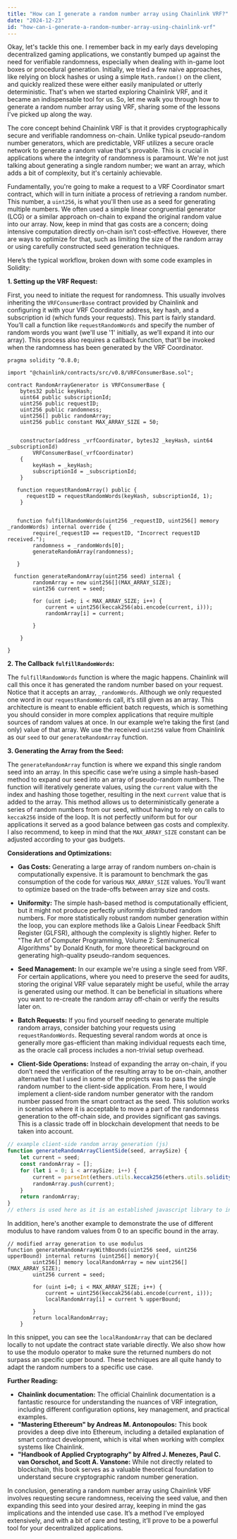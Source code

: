 ```yaml
---
title: "How can I generate a random number array using Chainlink VRF?"
date: "2024-12-23"
id: "how-can-i-generate-a-random-number-array-using-chainlink-vrf"
---
```


Okay, let's tackle this one. I remember back in my early days developing decentralized gaming applications, we constantly bumped up against the need for verifiable randomness, especially when dealing with in-game loot boxes or procedural generation. Initially, we tried a few naive approaches, like relying on block hashes or using a simple `Math.random()` on the client, and quickly realized these were either easily manipulated or utterly deterministic. That's when we started exploring Chainlink VRF, and it became an indispensable tool for us. So, let me walk you through how to generate a random number array using VRF, sharing some of the lessons I've picked up along the way.

The core concept behind Chainlink VRF is that it provides cryptographically secure and verifiable randomness on-chain. Unlike typical pseudo-random number generators, which are predictable, VRF utilizes a secure oracle network to generate a random value that's provable. This is crucial in applications where the integrity of randomness is paramount. We're not just talking about generating a single random number; we want an array, which adds a bit of complexity, but it's certainly achievable.

Fundamentally, you're going to make a request to a VRF Coordinator smart contract, which will in turn initiate a process of retrieving a random number. This number, a `uint256`, is what you'll then use as a seed for generating multiple numbers. We often used a simple linear congruential generator (LCG) or a similar approach on-chain to expand the original random value into our array. Now, keep in mind that gas costs are a concern; doing intensive computation directly on-chain isn’t cost-effective. However, there are ways to optimize for that, such as limiting the size of the random array or using carefully constructed seed generation techniques.

Here’s the typical workflow, broken down with some code examples in Solidity:

**1. Setting up the VRF Request:**

First, you need to initiate the request for randomness. This usually involves inheriting the `VRFConsumerBase` contract provided by Chainlink and configuring it with your VRF Coordinator address, key hash, and a subscription id (which funds your requests). This part is fairly standard. You’ll call a function like `requestRandomWords` and specify the number of random words you want (we'll use '1' initially, as we’ll expand it into our array). This process also requires a callback function, that'll be invoked when the randomness has been generated by the VRF Coordinator.

```solidity
pragma solidity ^0.8.0;

import "@chainlink/contracts/src/v0.8/VRFConsumerBase.sol";

contract RandomArrayGenerator is VRFConsumerBase {
    bytes32 public keyHash;
    uint64 public subscriptionId;
    uint256 public requestID;
    uint256 public randomness;
    uint256[] public randomArray;
    uint256 public constant MAX_ARRAY_SIZE = 50;


    constructor(address _vrfCoordinator, bytes32 _keyHash, uint64 _subscriptionId)
        VRFConsumerBase(_vrfCoordinator)
    {
        keyHash = _keyHash;
        subscriptionId = _subscriptionId;
    }

   function requestRandomArray() public {
      requestID = requestRandomWords(keyHash, subscriptionId, 1);
    }


   function fulfillRandomWords(uint256 _requestID, uint256[] memory _randomWords) internal override {
        require(_requestID == requestID, "Incorrect requestID received.");
        randomness = _randomWords[0];
        generateRandomArray(randomness);

   }

  function generateRandomArray(uint256 seed) internal {
        randomArray = new uint256[](MAX_ARRAY_SIZE);
        uint256 current = seed;

        for (uint i=0; i < MAX_ARRAY_SIZE; i++) {
            current = uint256(keccak256(abi.encode(current, i)));
            randomArray[i] = current;

        }

    }

}
```

**2. The Callback `fulfillRandomWords`:**

The `fulfillRandomWords` function is where the magic happens. Chainlink will call this once it has generated the random number based on your request. Notice that it accepts an array, `_randomWords`. Although we only requested one word in our `requestRandomWords` call, it’s still given as an array. This architecture is meant to enable efficient batch requests, which is something you should consider in more complex applications that require multiple sources of random values at once. In our example we’re taking the first (and only) value of that array. We use the received `uint256` value from Chainlink as our `seed` to our `generateRandomArray` function.

**3. Generating the Array from the Seed:**

The `generateRandomArray` function is where we expand this single random seed into an array. In this specific case we’re using a simple hash-based method to expand our seed into an array of pseudo-random numbers. The function will iteratively generate values, using the `current` value with the index and hashing those together, resulting in the next `current` value that is added to the array. This method allows us to deterministically generate a series of random numbers from our seed, without having to rely on calls to `keccak256` inside of the loop. It is not perfectly uniform but for our applications it served as a good balance between gas costs and complexity. I also recommend, to keep in mind that the `MAX_ARRAY_SIZE` constant can be adjusted according to your gas budgets.

**Considerations and Optimizations:**

*   **Gas Costs:** Generating a large array of random numbers on-chain is computationally expensive. It is paramount to benchmark the gas consumption of the code for various `MAX_ARRAY_SIZE` values. You’ll want to optimize based on the trade-offs between array size and costs.

*   **Uniformity:** The simple hash-based method is computationally efficient, but it might not produce perfectly uniformly distributed random numbers. For more statistically robust random number generation within the loop, you can explore methods like a Galois Linear Feedback Shift Register (GLFSR), although the complexity is slightly higher. Refer to "The Art of Computer Programming, Volume 2: Seminumerical Algorithms" by Donald Knuth, for more theoretical background on generating high-quality pseudo-random sequences.

*   **Seed Management:** In our example we're using a single seed from VRF. For certain applications, where you need to preserve the seed for audits, storing the original VRF value separately might be useful, while the array is generated using our method. It can be beneficial in situations where you want to re-create the random array off-chain or verify the results later on.

*   **Batch Requests:** If you find yourself needing to generate multiple random arrays, consider batching your requests using `requestRandomWords`. Requesting several random words at once is generally more gas-efficient than making individual requests each time, as the oracle call process includes a non-trivial setup overhead.

*   **Client-Side Operations:** Instead of expanding the array on-chain, if you don’t need the verification of the resulting array to be on-chain, another alternative that I used in some of the projects was to pass the single random number to the client-side application. From here, I would implement a client-side random number generator with the random number passed from the smart contract as the seed. This solution works in scenarios where it is acceptable to move a part of the randomness generation to the off-chain side, and provides significant gas savings. This is a classic trade off in blockchain development that needs to be taken into account.

```javascript
// example client-side random array generation (js)
function generateRandomArrayClientSide(seed, arraySize) {
    let current = seed;
    const randomArray = [];
    for (let i = 0; i < arraySize; i++) {
        current = parseInt(ethers.utils.keccak256(ethers.utils.solidityPack(['uint256','uint256'], [current, i])) , 16);
        randomArray.push(current);
    }
    return randomArray;
}
// ethers is used here as it is an established javascript library to interface with blockchain.
```

In addition, here's another example to demonstrate the use of different modulus to have random values from 0 to an specific bound in the array.

```solidity
// modified array generation to use modulus
function generateRandomArrayWithBounds(uint256 seed, uint256 upperBound) internal returns (uint256[] memory){
        uint256[] memory localRandomArray = new uint256[](MAX_ARRAY_SIZE);
        uint256 current = seed;

        for (uint i=0; i < MAX_ARRAY_SIZE; i++) {
            current = uint256(keccak256(abi.encode(current, i)));
            localRandomArray[i] = current % upperBound;

        }
        return localRandomArray;
    }
```
In this snippet, you can see the `localRandomArray` that can be declared locally to not update the contract state variable directly. We also show how to use the modulo operator to make sure the returned numbers do not surpass an specific upper bound. These techniques are all quite handy to adapt the random numbers to a specific use case.

**Further Reading:**

*   **Chainlink documentation:** The official Chainlink documentation is a fantastic resource for understanding the nuances of VRF integration, including different configuration options, key management, and practical examples.
*   **"Mastering Ethereum" by Andreas M. Antonopoulos:** This book provides a deep dive into Ethereum, including a detailed explanation of smart contract development, which is vital when working with complex systems like Chainlink.
*   **"Handbook of Applied Cryptography" by Alfred J. Menezes, Paul C. van Oorschot, and Scott A. Vanstone:** While not directly related to blockchain, this book serves as a valuable theoretical foundation to understand secure cryptographic random number generation.

In conclusion, generating a random number array using Chainlink VRF involves requesting secure randomness, receiving the seed value, and then expanding this seed into your desired array, keeping in mind the gas implications and the intended use case. It’s a method I’ve employed extensively, and with a bit of care and testing, it’ll prove to be a powerful tool for your decentralized applications.
